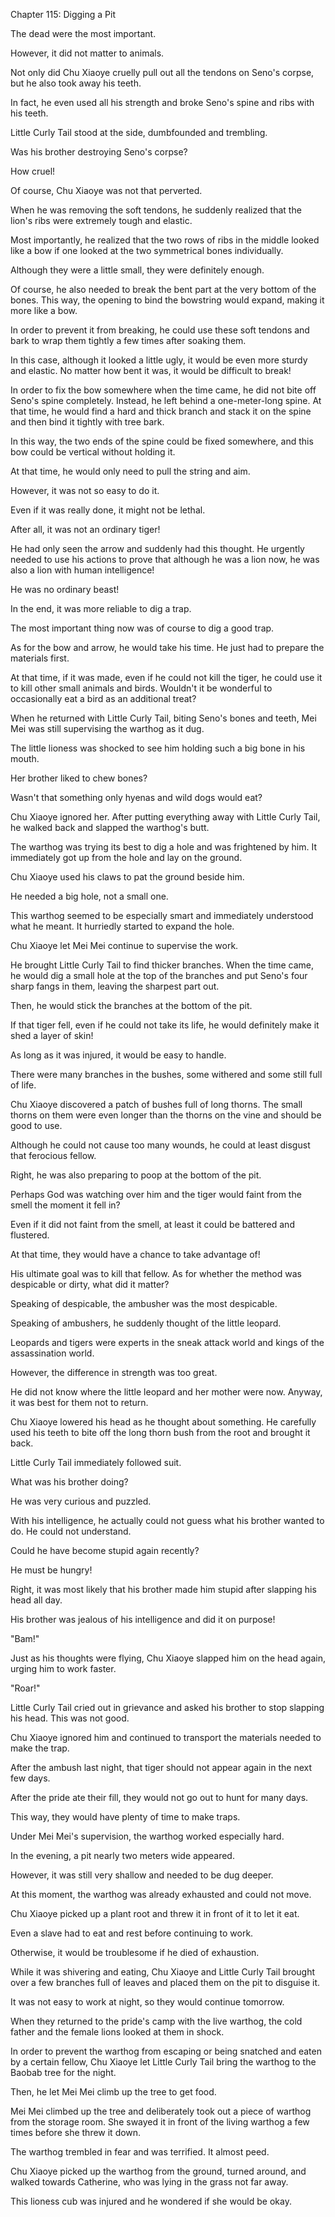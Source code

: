 Chapter 115: Digging a Pit

The dead were the most important.

However, it did not matter to animals.

Not only did Chu Xiaoye cruelly pull out all the tendons on Seno's corpse, but he also took away his teeth.

In fact, he even used all his strength and broke Seno's spine and ribs with his teeth.

Little Curly Tail stood at the side, dumbfounded and trembling.

Was his brother destroying Seno's corpse?

How cruel\!

Of course, Chu Xiaoye was not that perverted.

When he was removing the soft tendons, he suddenly realized that the lion's ribs were extremely tough and elastic.

Most importantly, he realized that the two rows of ribs in the middle looked like a bow if one looked at the two symmetrical bones individually.

Although they were a little small, they were definitely enough.

Of course, he also needed to break the bent part at the very bottom of the bones. This way, the opening to bind the bowstring would expand, making it more like a bow.

In order to prevent it from breaking, he could use these soft tendons and bark to wrap them tightly a few times after soaking them.

In this case, although it looked a little ugly, it would be even more sturdy and elastic. No matter how bent it was, it would be difficult to break\!

In order to fix the bow somewhere when the time came, he did not bite off Seno's spine completely. Instead, he left behind a one-meter-long spine. At that time, he would find a hard and thick branch and stack it on the spine and then bind it tightly with tree bark.

In this way, the two ends of the spine could be fixed somewhere, and this bow could be vertical without holding it.

At that time, he would only need to pull the string and aim.

However, it was not so easy to do it.

Even if it was really done, it might not be lethal.

After all, it was not an ordinary tiger\!

He had only seen the arrow and suddenly had this thought. He urgently needed to use his actions to prove that although he was a lion now, he was also a lion with human intelligence\!

He was no ordinary beast\!

In the end, it was more reliable to dig a trap.

The most important thing now was of course to dig a good trap.

As for the bow and arrow, he would take his time. He just had to prepare the materials first.

At that time, if it was made, even if he could not kill the tiger, he could use it to kill other small animals and birds. Wouldn't it be wonderful to occasionally eat a bird as an additional treat?

When he returned with Little Curly Tail, biting Seno's bones and teeth, Mei Mei was still supervising the warthog as it dug.

The little lioness was shocked to see him holding such a big bone in his mouth.

Her brother liked to chew bones?

Wasn't that something only hyenas and wild dogs would eat?

Chu Xiaoye ignored her. After putting everything away with Little Curly Tail, he walked back and slapped the warthog's butt.

The warthog was trying its best to dig a hole and was frightened by him. It immediately got up from the hole and lay on the ground.

Chu Xiaoye used his claws to pat the ground beside him.

He needed a big hole, not a small one.

This warthog seemed to be especially smart and immediately understood what he meant. It hurriedly started to expand the hole.

Chu Xiaoye let Mei Mei continue to supervise the work.

He brought Little Curly Tail to find thicker branches. When the time came, he would dig a small hole at the top of the branches and put Seno's four sharp fangs in them, leaving the sharpest part out.

Then, he would stick the branches at the bottom of the pit.

If that tiger fell, even if he could not take its life, he would definitely make it shed a layer of skin\!

As long as it was injured, it would be easy to handle.

There were many branches in the bushes, some withered and some still full of life.

Chu Xiaoye discovered a patch of bushes full of long thorns. The small thorns on them were even longer than the thorns on the vine and should be good to use.

Although he could not cause too many wounds, he could at least disgust that ferocious fellow.

Right, he was also preparing to poop at the bottom of the pit.

Perhaps God was watching over him and the tiger would faint from the smell the moment it fell in?

Even if it did not faint from the smell, at least it could be battered and flustered.

At that time, they would have a chance to take advantage of\!

His ultimate goal was to kill that fellow. As for whether the method was despicable or dirty, what did it matter?

Speaking of despicable, the ambusher was the most despicable.

Speaking of ambushers, he suddenly thought of the little leopard.

Leopards and tigers were experts in the sneak attack world and kings of the assassination world.

However, the difference in strength was too great.

He did not know where the little leopard and her mother were now. Anyway, it was best for them not to return.

Chu Xiaoye lowered his head as he thought about something. He carefully used his teeth to bite off the long thorn bush from the root and brought it back.

Little Curly Tail immediately followed suit.

What was his brother doing?

He was very curious and puzzled.

With his intelligence, he actually could not guess what his brother wanted to do. He could not understand.

Could he have become stupid again recently?

He must be hungry\!

Right, it was most likely that his brother made him stupid after slapping his head all day.

His brother was jealous of his intelligence and did it on purpose\!

"Bam\!"

Just as his thoughts were flying, Chu Xiaoye slapped him on the head again, urging him to work faster.

"Roar\!"

Little Curly Tail cried out in grievance and asked his brother to stop slapping his head. This was not good.

Chu Xiaoye ignored him and continued to transport the materials needed to make the trap.

After the ambush last night, that tiger should not appear again in the next few days.

After the pride ate their fill, they would not go out to hunt for many days.

This way, they would have plenty of time to make traps.

Under Mei Mei's supervision, the warthog worked especially hard.

In the evening, a pit nearly two meters wide appeared.

However, it was still very shallow and needed to be dug deeper.

At this moment, the warthog was already exhausted and could not move.

Chu Xiaoye picked up a plant root and threw it in front of it to let it eat.

Even a slave had to eat and rest before continuing to work.

Otherwise, it would be troublesome if he died of exhaustion.

While it was shivering and eating, Chu Xiaoye and Little Curly Tail brought over a few branches full of leaves and placed them on the pit to disguise it.

It was not easy to work at night, so they would continue tomorrow.

When they returned to the pride's camp with the live warthog, the cold father and the female lions looked at them in shock.

In order to prevent the warthog from escaping or being snatched and eaten by a certain fellow, Chu Xiaoye let Little Curly Tail bring the warthog to the Baobab tree for the night.

Then, he let Mei Mei climb up the tree to get food.

Mei Mei climbed up the tree and deliberately took out a piece of warthog from the storage room. She swayed it in front of the living warthog a few times before she threw it down.

The warthog trembled in fear and was terrified. It almost peed.

Chu Xiaoye picked up the warthog from the ground, turned around, and walked towards Catherine, who was lying in the grass not far away.

This lioness cub was injured and he wondered if she would be okay.
